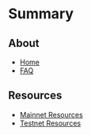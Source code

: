 # Summary

## About

* [Home](./README.md)
* [FAQ](./faq.md)

## Resources
* [Mainnet Resources](./mainnet/)
* [Testnet Resources](./testnet/)
